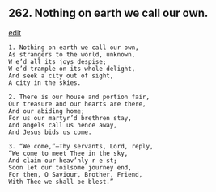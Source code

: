 
## 262.  Nothing on earth we call our own.
[edit](https://docs.google.com/document/d/1lASC6RTYyniy2cftMfSqN2Jq9wAj4CC1/edit?mode=html)



    1. Nothing on earth we call our own,
    As strangers to the world, unknown,
    W e’d all its joys despise;
    W e’d trample on its whole delight,
    And seek a city out of sight,
    A city in the skies.

    2. There is our house and portion fair,
    Our treasure and our hearts are there,
    And our abiding home;
    For us our martyr’d brethren stay,
    And angels call us hence away,
    And Jesus bids us come.

    3. “We come,”—Thy servants, Lord, reply, 
    “We come to meet Thee in the sky,
    And claim our heav’nly r e st;
    Soon let our toilsome journey end,
    For then, O Saviour, Brother, Friend, 
    With Thee we shall be blest.”
